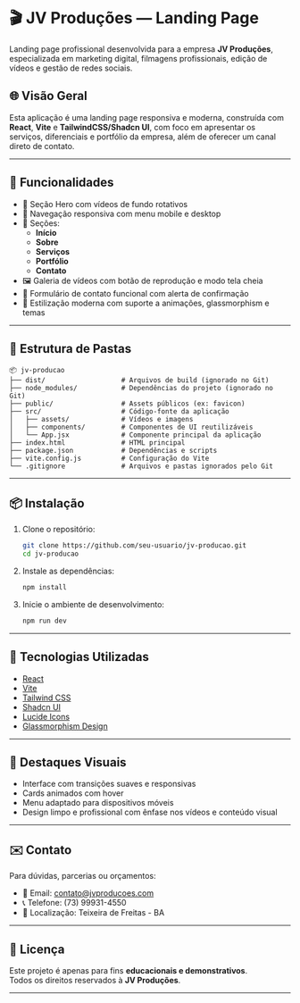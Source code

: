 
# 🎬 JV Produções — Landing Page

Landing page profissional desenvolvida para a empresa **JV Produções**, especializada em marketing digital, filmagens profissionais, edição de vídeos e gestão de redes sociais.

## 🌐 Visão Geral

Esta aplicação é uma landing page responsiva e moderna, construída com **React**, **Vite** e **TailwindCSS/Shadcn UI**, com foco em apresentar os serviços, diferenciais e portfólio da empresa, além de oferecer um canal direto de contato.

---

## 🚀 Funcionalidades

- 🎥 Seção Hero com vídeos de fundo rotativos
- 📱 Navegação responsiva com menu mobile e desktop
- 📌 Seções:
  - **Início**
  - **Sobre**
  - **Serviços**
  - **Portfólio**
  - **Contato**
- 🖼️ Galeria de vídeos com botão de reprodução e modo tela cheia
- 📩 Formulário de contato funcional com alerta de confirmação
- 🌈 Estilização moderna com suporte a animações, glassmorphism e temas

---

## 📁 Estrutura de Pastas

```
📦 jv-producao
├── dist/                   # Arquivos de build (ignorado no Git)
├── node_modules/           # Dependências do projeto (ignorado no Git)
├── public/                 # Assets públicos (ex: favicon)
├── src/                    # Código-fonte da aplicação
│   ├── assets/             # Vídeos e imagens
│   ├── components/         # Componentes de UI reutilizáveis
│   └── App.jsx             # Componente principal da aplicação
├── index.html              # HTML principal
├── package.json            # Dependências e scripts
├── vite.config.js          # Configuração do Vite
└── .gitignore              # Arquivos e pastas ignorados pelo Git
```

---

## 📦 Instalação

1. Clone o repositório:
   ```bash
   git clone https://github.com/seu-usuario/jv-producao.git
   cd jv-producao
   ```

2. Instale as dependências:
   ```bash
   npm install
   ```

3. Inicie o ambiente de desenvolvimento:
   ```bash
   npm run dev
   ```

---

## 🔧 Tecnologias Utilizadas

- [React](https://reactjs.org/)
- [Vite](https://vitejs.dev/)
- [Tailwind CSS](https://tailwindcss.com/)
- [Shadcn UI](https://ui.shadcn.dev/)
- [Lucide Icons](https://lucide.dev/)
- [Glassmorphism Design](https://hype4.academy/tools/glassmorphism-generator)

---

## 📸 Destaques Visuais

- Interface com transições suaves e responsivas
- Cards animados com hover
- Menu adaptado para dispositivos móveis
- Design limpo e profissional com ênfase nos vídeos e conteúdo visual

---

## ✉️ Contato

Para dúvidas, parcerias ou orçamentos:

- 📧 Email: contato@jvproducoes.com  
- 📞 Telefone: (73) 99931-4550  
- 📍 Localização: Teixeira de Freitas - BA

---

## 📝 Licença

Este projeto é apenas para fins **educacionais e demonstrativos**.  
Todos os direitos reservados à **JV Produções**.

---
